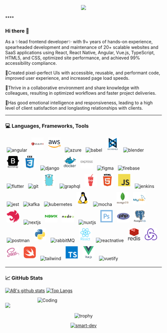 <p align="center"> <img src="https://user-images.githubusercontent.com/120065120/212209674-07b3685e-1127-4f42-9871-3a423d343fa2.svg" /> </p>****

### Hi there 👋

As a ✨lead frontend developer✨ with 9+ years of hands-on experience, spearheaded development and maintenance of 20+ scalable websites and SaaS applications using React, React Native, Angular, Vue.js, TypeScript, HTML5, and CSS, optimized site performance, and achieved 99% accessibility compliance.

💪Created pixel-perfect UIs with accessible, reusable, and performant code, improved user experience, and increased page load speeds.

💪Thrive in a collaborative environment and share knowledge with colleagues, resulting in optimized workflows and faster project deliveries.

💪Has good emotional intelligence and responsiveness, leading to a high level of client satisfaction and longlasting relationships with clients.


---

### 💻 Languages, Frameworks, Tools

<p float="left">
<img
  src="https://angular.io/assets/images/logos/angular/angular.svg"
  alt="angular"
  width="40"
  style="padding: 5px"
  algin="center"
/>
<img
  src="https://raw.githubusercontent.com/devicons/devicon/master/icons/angularjs/angularjs-original-wordmark.svg"
  alt="angularjs"
  width="40"
  style="padding: 5px"
  algin="center"
/>
<img
  src="https://raw.githubusercontent.com/devicons/devicon/master/icons/amazonwebservices/amazonwebservices-original-wordmark.svg"
  alt="aws"
  width="40"
  style="padding: 5px"
  algin="center"
/>
<img
  src="https://www.vectorlogo.zone/logos/microsoft_azure/microsoft_azure-icon.svg"
  alt="azure"
  width="40"
  style="padding: 5px"
  algin="center"
/>
<img
  src="https://www.vectorlogo.zone/logos/babeljs/babeljs-icon.svg"
  alt="babel"
  width="40"
  style="padding: 5px"
  algin="center"
/>
<img
  src="https://raw.githubusercontent.com/devicons/devicon/master/icons/backbonejs/backbonejs-original-wordmark.svg"
  alt="backbonejs"
  width="40"
  style="padding: 5px"
  algin="center"
/>
<img
  src="https://download.blender.org/branding/community/blender_community_badge_white.svg"
  alt="blender"
  width="40"
  style="padding: 5px"
  algin="center"
/>
<img
  src="https://raw.githubusercontent.com/devicons/devicon/master/icons/bootstrap/bootstrap-plain-wordmark.svg"
  alt="bootstrap"
  width="40"
  style="padding: 5px"
  algin="center"
/>
<img
  src="https://raw.githubusercontent.com/devicons/devicon/master/icons/css3/css3-original-wordmark.svg"
  alt="css3"
  width="40"
  style="padding: 5px"
  algin="center"
/>
<img
  src="https://cdn.worldvectorlogo.com/logos/django.svg"
  alt="django"
  width="40"
  style="padding: 5px"
  algin="center"
/>
<img
  src="https://raw.githubusercontent.com/devicons/devicon/master/icons/docker/docker-original-wordmark.svg"
  alt="docker"
  width="40"
  style="padding: 5px"
  algin="center"
/>
<img
  src="https://raw.githubusercontent.com/devicons/devicon/master/icons/express/express-original-wordmark.svg"
  alt="express"
  width="40"
  style="padding: 5px"
  algin="center"
/>
<img
  src="https://www.vectorlogo.zone/logos/figma/figma-icon.svg"
  alt="figma"
  width="40"
  style="padding: 5px"
  algin="center"
/>
<img
  src="https://www.vectorlogo.zone/logos/firebase/firebase-icon.svg"
  alt="firebase"
  width="40"
  style="padding: 5px"
  algin="center"
/>
<img
  src="https://www.vectorlogo.zone/logos/flutterio/flutterio-icon.svg"
  alt="flutter"
  width="40"
  style="padding: 5px"
  algin="center"
/>
<img
  src="https://www.vectorlogo.zone/logos/git-scm/git-scm-icon.svg"
  alt="git"
  width="40"
  style="padding: 5px"
  algin="center"
/>
<img
  src="https://raw.githubusercontent.com/devicons/devicon/master/icons/go/go-original.svg"
  alt="go"
  width="40"
  style="padding: 5px"
  algin="center"
/>
<img
  src="https://www.vectorlogo.zone/logos/graphql/graphql-icon.svg"
  alt="graphql"
  width="40"
  style="padding: 5px"
  algin="center"
/>
<img
  src="https://raw.githubusercontent.com/devicons/devicon/master/icons/gulp/gulp-plain.svg"
  alt="gulp"
  width="40"
  style="padding: 5px"
  algin="center"
/>
<img
  src="https://raw.githubusercontent.com/devicons/devicon/master/icons/html5/html5-original-wordmark.svg"
  alt="html5"
  width="40"
  style="padding: 5px"
  algin="center"
/>
<img
  src="https://raw.githubusercontent.com/devicons/devicon/master/icons/javascript/javascript-original.svg"
  alt="javascript"
  width="40"
  style="padding: 5px"
  algin="center"
/>
<img
  src="https://www.vectorlogo.zone/logos/jenkins/jenkins-icon.svg"
  alt="jenkins"
  width="40"
  style="padding: 5px"
  algin="center"
/>
<img
  src="https://www.vectorlogo.zone/logos/jestjsio/jestjsio-icon.svg"
  alt="jest"
  width="40"
  style="padding: 5px"
  algin="center"
/>
<img
  src="https://www.vectorlogo.zone/logos/apache_kafka/apache_kafka-icon.svg"
  alt="kafka"
  width="40"
  style="padding: 5px"
  algin="center"
/>
<img
  src="https://www.vectorlogo.zone/logos/kubernetes/kubernetes-icon.svg"
  alt="kubernetes"
  width="40"
  style="padding: 5px"
  algin="center"
/>
<img
  src="https://raw.githubusercontent.com/devicons/devicon/master/icons/linux/linux-original.svg"
  alt="linux"
  width="40"
  style="padding: 5px"
  algin="center"
/>
<img
  src="https://www.vectorlogo.zone/logos/mochajs/mochajs-icon.svg"
  alt="mocha"
  width="40"
  style="padding: 5px"
  algin="center"
/>
<img
  src="https://raw.githubusercontent.com/devicons/devicon/master/icons/mongodb/mongodb-original-wordmark.svg"
  alt="mongodb"
  width="40"
  style="padding: 5px"
  algin="center"
/>
<img
  src="https://raw.githubusercontent.com/devicons/devicon/master/icons/mysql/mysql-original-wordmark.svg"
  alt="mysql"
  width="40"
  style="padding: 5px"
  algin="center"
/>
<img
  src="https://raw.githubusercontent.com/devicons/devicon/master/icons/nestjs/nestjs-plain.svg"
  alt="nestjs"
  width="40"
  style="padding: 5px"
  algin="center"
/>
<img
  src="https://cdn.worldvectorlogo.com/logos/nextjs-2.svg"
  alt="nextjs"
  width="40"
  style="padding: 5px"
  algin="center"
/>
<img
  src="https://raw.githubusercontent.com/devicons/devicon/master/icons/nginx/nginx-original.svg"
  alt="nginx"
  width="40"
  style="padding: 5px"
  algin="center"
/>
<img
  src="https://raw.githubusercontent.com/devicons/devicon/master/icons/nodejs/nodejs-original-wordmark.svg"
  alt="nodejs"
  width="40"
  style="padding: 5px"
  algin="center"
/>
<img
  src="https://www.vectorlogo.zone/logos/nuxtjs/nuxtjs-icon.svg"
  alt="nuxtjs"
  width="40"
  style="padding: 5px"
  algin="center"
/>
<img
  src="https://raw.githubusercontent.com/devicons/devicon/master/icons/photoshop/photoshop-line.svg"
  alt="photoshop"
  width="40"
  style="padding: 5px"
  algin="center"
/>
<img
  src="https://raw.githubusercontent.com/devicons/devicon/master/icons/php/php-original.svg"
  alt="php"
  width="40"
  style="padding: 5px"
  algin="center"
/>
<img
  src="https://raw.githubusercontent.com/devicons/devicon/master/icons/postgresql/postgresql-original-wordmark.svg"
  alt="postgresql"
  width="40"
  style="padding: 5px"
  algin="center"
/>
<img
  src="https://www.vectorlogo.zone/logos/getpostman/getpostman-icon.svg"
  alt="postman"
  width="40"
  style="padding: 5px"
  algin="center"
/>
<img
  src="https://raw.githubusercontent.com/devicons/devicon/master/icons/python/python-original.svg"
  alt="python"
  width="40"
  style="padding: 5px"
  algin="center"
/>
<img
  src="https://www.vectorlogo.zone/logos/rabbitmq/rabbitmq-icon.svg"
  alt="rabbitMQ"
  width="40"
  style="padding: 5px"
  algin="center"
/>
<img
  src="https://raw.githubusercontent.com/devicons/devicon/master/icons/react/react-original-wordmark.svg"
  alt="react"
  width="40"
  style="padding: 5px"
  algin="center"
/>
<img
  src="https://reactnative.dev/img/header_logo.svg"
  alt="reactnative"
  width="40"
  style="padding: 5px"
  algin="center"
/>
<img
  src="https://raw.githubusercontent.com/devicons/devicon/master/icons/redis/redis-original-wordmark.svg"
  alt="redis"
  width="40"
  style="padding: 5px"
  algin="center"
/>
<img
  src="https://raw.githubusercontent.com/devicons/devicon/master/icons/redux/redux-original.svg"
  alt="redux"
  width="40"
  style="padding: 5px"
  algin="center"
/>
<img
  src="https://raw.githubusercontent.com/devicons/devicon/master/icons/sass/sass-original.svg"
  alt="sass"
  width="40"
  style="padding: 5px"
  algin="center"
/>
<img
  src="https://raw.githubusercontent.com/devicons/devicon/master/icons/swift/swift-original.svg"
  alt="swift"
  width="40"
  style="padding: 5px"
  algin="center"
/>
<img
  src="https://www.vectorlogo.zone/logos/tailwindcss/tailwindcss-icon.svg"
  alt="tailwind"
  width="40"
  style="padding: 5px"
  algin="center"
/>
<img
  src="https://raw.githubusercontent.com/devicons/devicon/master/icons/typescript/typescript-original.svg"
  alt="typescript"
  width="40"
  style="padding: 5px"
  algin="center"
/>
<img
  src="https://raw.githubusercontent.com/devicons/devicon/master/icons/vuejs/vuejs-original-wordmark.svg"
  alt="vuejs"
  width="40"
  style="padding: 5px"
  algin="center"
/>
<img
  src="https://bestofjs.org/logos/vuetify.svg"
  alt="vuetify"
  width="40"
  style="padding: 5px"
  algin="center"
/>
</p>

---

### 📈 GitHub Stats 

[![AB's github stats](https://github-readme-stats.vercel.app/api?username=furious-monkey&count_private=true&show_icons=true)](https://github.com/anuraghazra/github-readme-stats)
[![Top Langs](https://github-readme-stats.vercel.app/api/top-langs/?username=furious-monkey&layout=compact&langs_count=10)](https://github.com/anuraghazra/github-readme-stats)

<img align="right" alt="Coding" width="400" src="https://media.giphy.com/media/qgQUggAC3Pfv687qPC/giphy.gif"><br />
<img src="https://github-readme-stats.vercel.app/api/top-langs/?username=furious-monkey&theme=blue-green">

<p align="center"> <img width='100' src="https://user-images.githubusercontent.com/120065120/212206843-cf86b9c1-9557-4f3e-a49b-f54ba1703e05.png" alt="trophy" /> </p>

<p align="center"> <a href="https://github.com/ryo-ma/github-profile-trophy"><img src="https://github-profile-trophy.vercel.app/?username=furious-monkey&theme=onedark" alt="smart-dev" /></a> </p>
